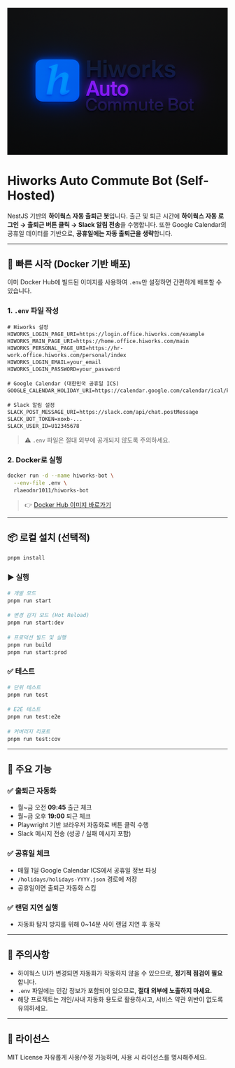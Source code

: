 ![Hiworks Logo](./assets/banner.png)

# Hiworks Auto Commute Bot (Self-Hosted)

NestJS 기반의 **하이웍스 자동 출퇴근 봇**입니다.
출근 및 퇴근 시간에 **하이웍스 자동 로그인 → 출퇴근 버튼 클릭 → Slack 알림 전송**을 수행합니다.
또한 Google Calendar의 공휴일 데이터를 기반으로, **공휴일에는 자동 출퇴근을 생략**합니다.

---

## 🚀 빠른 시작 (Docker 기반 배포)

이미 Docker Hub에 빌드된 이미지를 사용하여 `.env`만 설정하면 간편하게 배포할 수 있습니다.

### 1. `.env` 파일 작성

```env
# Hiworks 설정
HIWORKS_LOGIN_PAGE_URI=https://login.office.hiworks.com/example
HIWORKS_MAIN_PAGE_URI=https://home.office.hiworks.com/main
HIWORKS_PERSONAL_PAGE_URI=https://hr-work.office.hiworks.com/personal/index
HIWORKS_LOGIN_EMAIL=your_email
HIWORKS_LOGIN_PASSWORD=your_password

# Google Calendar (대한민국 공휴일 ICS)
GOOGLE_CALENDAR_HOLIDAY_URI=https://calendar.google.com/calendar/ical/ko.south_korea%23holiday%40group.v.calendar.google.com/public/basic.ics

# Slack 알림 설정
SLACK_POST_MESSAGE_URI=https://slack.com/api/chat.postMessage
SLACK_BOT_TOKEN=xoxb-...
SLACK_USER_ID=U12345678
```

> ⚠️ `.env` 파일은 절대 외부에 공개되지 않도록 주의하세요.

### 2. Docker로 실행

```bash
docker run -d --name hiworks-bot \
  --env-file .env \
  rlaeodnr1011/hiworks-bot
```

> 👉 [Docker Hub 이미지 바로가기](https://hub.docker.com/r/rlaeodnr1011/hiworks-bot)

---

## 📦 로컬 설치 (선택적)

```bash
pnpm install
```

### ▶️ 실행

```bash
# 개발 모드
pnpm run start

# 변경 감지 모드 (Hot Reload)
pnpm run start:dev

# 프로덕션 빌드 및 실행
pnpm run build
pnpm run start:prod
```

### ✅ 테스트

```bash
# 단위 테스트
pnpm run test

# E2E 테스트
pnpm run test:e2e

# 커버리지 리포트
pnpm run test:cov
```

---

## 📅 주요 기능

### ✅ 출퇴근 자동화

- 월\~금 오전 **09:45** 출근 체크
- 월\~금 오후 **19:00** 퇴근 체크
- Playwright 기반 브라우저 자동화로 버튼 클릭 수행
- Slack 메시지 전송 (성공 / 실패 메시지 포함)

### ✅ 공휴일 체크

- 매월 1일 Google Calendar ICS에서 공휴일 정보 파싱
- `/holidays/holidays-YYYY.json` 경로에 저장
- 공휴일이면 출퇴근 자동화 스킵

### ✅ 랜덤 지연 실행

- 자동화 탐지 방지를 위해 0\~14분 사이 랜덤 지연 후 동작

---

## 🧪 주의사항

- 하이웍스 UI가 변경되면 자동화가 작동하지 않을 수 있으므로, **정기적 점검이 필요**합니다.
- `.env` 파일에는 민감 정보가 포함되어 있으므로, **절대 외부에 노출하지 마세요.**
- 해당 프로젝트는 개인/사내 자동화 용도로 활용하시고, 서비스 약관 위반이 없도록 유의하세요.

---

## 🪪 라이선스

MIT License
자유롭게 사용/수정 가능하며, 사용 시 라이선스를 명시해주세요.

